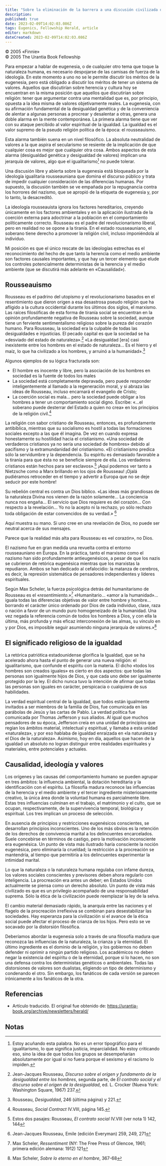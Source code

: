 ```yaml
---
title: "Sobre la eliminación de la barrera a una discusión civilizada de la eugenesia"
description: 
published: true
date: 2023-02-09T14:02:03.086Z
tags: Eugenics, Fellowship Herald, article
editor: markdown
dateCreated: 2023-02-09T14:02:03.086Z
---
```


<p class="v-card v-sheet theme--light grey lighten-3 px-2">© 2005 «Finnie»<br>© 2005 The Urantia Book Fellowship</p>

Para empezar a hablar de eugenesia, o de cualquier otro tema que toque la naturaleza humana, es necesario despojarse de las camisas de fuerza de la ideología. En este momento a uno no se le permite discutir los méritos de la eugenesia, pero está obligado a discutir los méritos de tener un sistema de valores. Aquellos que discutirían sobre herencia y cultura hoy se encuentran en la misma posición que aquellos que discutirían sobre religión: tener que argumentar contra una mentalidad que es, por principio, opuesta a la idea misma de valores objetivamente reales. La eugenesia, con su afirmación fundamental de la desigualdad genética y de la conveniencia de alentar a algunas personas a procrear y desalentar a otras, genera una doble alarma en la mente contemporánea. La primera alarma tiene que ver con su ataque percibido al valor espiritual de la igualdad. La igualdad es el valor supremo de la pseudo religión política de la época: el rousseauismo.

Esta alarma también suena en un nivel filosófico. La absoluta neutralidad de valores a la que aspira el secularismo se resiente de la implicación de que cualquier cosa es mejor que cualquier otra cosa. Ambos aspectos de esta alarma (desigualdad genética y desigualdad de valores) implican una jerarquía de valores, algo que el igualitarismo[^1] no puede tolerar.

Una discusión libre y abierta sobre la eugenesia está bloqueada por la ideología igualitaria rousseauniana que domina el discurso público y trata de impedir cualquier consideración de las diferencias humanas. Por supuesto, la discusión también se ve empañada por la repugnancia contra los horrores del nazismo, que se apropió de la etiqueta de eugenesia y, por lo tanto, la desacreditó.

La ideología rousseauista ignora los factores hereditarios, creyendo únicamente en los factores ambientales y en la aplicación ilustrada de la coerción externa para adoctrinar a la población en el comportamiento políticamente correcto. Rousseau es el padre del revolucionarismo liberal, pero en realidad no se opone a la tiranía. En el estado rousseauniano, el soberano tiene derecho a promover la religión civil, incluso imponiéndola al individuo.

Mi posición es que el único rescate de las ideologías estrechas es el reconocimiento del hecho de que tanto la herencia como el medio ambiente son factores causales importantes, y que hay un tercer elemento que elude los controles potencialmente deterministas de la herencia y el medio ambiente (que se discutirá más adelante en «Causalidad»).

## Rousseauismo

Rousseau es el padrino del utopismo y el revolucionarismo basados ​​en el resentimiento que dieron origen a esa desastrosa pseudo religión que ha afligido a la cultura occidental durante los últimos dos siglos, el marxismo. Las raíces filosóficas de esta forma de tiranía social se encuentran en la opinión profundamente negativa de Rousseau sobre la sociedad, aunque tiene un ferviente sentimentalismo religioso sobre la pureza del corazón humano. Para Rousseau, la sociedad era la culpable de todas las desigualdades e injusticias. El pecado capital es que la sociedad se ha «desviado del estado de naturaleza».[^2] «La desigualdad [era] casi inexistente entre los hombres en el estado de naturaleza... Es el hierro y el maíz, lo que ha civilizado a los hombres, y arruinó a la humanidad».[^3]

Algunos ejemplos de su lógica fracturada son:
* El hombre es inocente y libre, pero la asociación de los hombres en sociedad es la fuente de todos los males
* La sociedad está completamente depravada, pero puede responder inteligentemente al llamado a la regeneración moral, y si abraza las ideas de Rousseau, incluso encarnará el evangelio de Cristo;
* La coerción social es mala... pero la sociedad puede obligar a los hombres a tener un comportamiento social digno. Escribe: «...el soberano puede desterrar del Estado a quien no crea» en los principios de la religión civil.[^4]

La religión con sabor cristiano de Rousseau, entonces, es profundamente antibíblica, mientras que su socialismo es hostil a todas las formaciones sociales excepto a las que él imagina. De vez en cuando expresa honestamente su hostilidad hacia el cristianismo. «Una sociedad de verdaderos cristianos ya no sería una sociedad de hombres» debido al pacifismo y la extramundanidad del cristianismo. «El cristianismo predica sólo la servidumbre y la dependencia. Su espíritu es demasiado favorable a la tiranía para que ésta no se beneficie siempre de ella. Los verdaderos cristianos están hechos para ser esclavos».[^5] ¡Aquí podemos ver tanto a Nietzsche como a Marx brillando en los ojos de Rousseau! ¡Ojalá pudiéramos retroceder en el tiempo y advertir a Europa que no se deje seducir por este hombre!

Su rebelión central es contra un Dios bíblico. «Las ideas más grandiosas de la naturaleza Divina nos vienen de la razón solamente... La conciencia nunca nos engaña... El servicio que Dios requiere es del corazón... Con respecto a la revelación... Yo no la acepto ni la rechazo, yo sólo rechazo toda obligación de estar convencidos de su verdad.» [^6]

Aquí muestra su mano. Si uno cree en una revelación de Dios, no puede ser neutral acerca de sus mensajes.

Parece que la realidad más alta para Rousseau es «el corazón», no Dios.

El nazismo fue en gran medida una revuelta contra el entorno rousseauniano en Europa. En la práctica, tanto el marxismo como el nazismo han sido profundamente antieugenésicos, a pesar de que los nazis se cubrieron de retórica eugenésica mientras que los marxistas la repudiaron. Ambos se han dedicado al cefalocidio: la matanza de cerebros, es decir, la represión sistemática de pensadores independientes y líderes espirituales.

Según Max Scheler, la fuerza psicológica detrás del humanitarismo de Rousseau es el «_resentimiento._»[^7] «Humanitario... «amor a la humanidad»... iguala todas las diferencias objetivas de valor entre hombre y hombre... borrando el carácter único ordenado por Dios de cada individuo, clase, raza o nación a favor de un mundo puro homogeneizado de la humanidad. Una vez negada la referencia común de todos los hombres a Dios, y con ella la última, más profunda y más eficaz interconexión de las almas, su vínculo en y por Dios, es imposible seguir asumiendo ninguna jerarquía de valores.»[^8]

## El significado religioso de la igualdad

La retórica patriótica estadounidense glorifica la Igualdad, que se ha acelerado ahora hasta el punto de generar una nueva religión: el igualitarismo, que confunde el espíritu con la materia. El dicho «todos los hombres son creados iguales» es cierto en dos aspectos: que todas las personas son igualmente hijos de Dios, y que cada uno debe ser igualmente protegido por la ley. El dicho nunca tuvo la intención de afirmar que todas las personas son iguales en carácter, perspicacia o cualquiera de sus habilidades.

La verdad espiritual central de la igualdad, que todos están igualmente invitados a ser miembros de la familia de Dios, fue comunicada en las parábolas de Jesús y las cartas de Pablo. La verdad política fue comunicada por Thomas Jefferson y sus aliados. Al igual que muchos pensadores de su época, Jefferson creía en una unidad de principios que regían los ámbitos material, intelectual y espiritual, y llamaba a esta unidad «naturaleza», y por eso hablaba de igualdad enraizada en «la naturaleza y el Dios de la naturaleza». Asimismo, hoy en día, aquellos que hacen de la igualdad un absoluto no logran distinguir entre realidades espirituales y materiales, entre potenciales y actuales.

## Causalidad, ideología y valores

Los orígenes y las causas del comportamiento humano se pueden agrupar en tres ámbitos: la influencia ambiental, la dotación hereditaria y la identificación con el espíritu. La filosofía madura reconoce las influencias de la herencia y el medio ambiente y el tercer ingrediente misteriosamente creativo, la única área donde la voluntad humana es parcialmente libre. Estas tres influencias culminan en el trabajo, el matrimonio y el culto, que se ocupan, respectivamente, de la supervivencia temporal, biológica y espiritual. Los tres implican un proceso de selección.

En ausencia de principios y restricciones eugenésicos conscientes, se desarrollan principios inconscientes. Uno de los más obvios es la retención de los derechos de convivencia marital a los delincuentes encarcelados. Suele concebirse en términos de castigo, pero la motivación inconsciente era eugenésica. Un punto de vista más ilustrado haría consciente la noción eugenésica, pero eliminaría la crueldad; la restricción a la procreación se mantendría, al tiempo que permitiría a los delincuentes experimentar la intimidad marital.

Lo que la naturaleza o la naturaleza humana regulaba con infame dureza, los valores sociales conscientes y previsores deben ahora regularlo con inteligencia. La procreación era antes un deber; en Estados Unidos actualmente se piensa como un derecho absoluto. Un punto de vista más civilizado es que es un privilegio acompañado de una responsabilidad suprema. Sólo la ética de la civilización puede reemplazar la ley de la selva.

El cambio material demasiado rápido, la anarquía entre las naciones y el flagelo de la procreación irreflexiva se combinan para desestabilizar las sociedades. Hay esperanza para la civilización si el avance de la ética social puede afectar el proceso de crianza de los hijos. Pero esto se ve socavado por la distorsión filosófica.

Deberíamos abordar la eugenesia solo a través de una filosofía madura que reconozca las influencias de la naturaleza, la crianza y la eternidad. El último ingrediente es el dominio de la religión, y los gobiernos no deben defender ni oprimir a ningún partido religioso. Los académicos no deben negar la existencia del espíritu o de la eternidad, porque si lo hacen, no son una defensa contra los deterministas genéticos o ambientales. Todas las distorsiones de valores son dualistas, eligiendo un tipo de determinismo y condenando el otro. Sin embargo, los fanáticos de cada versión se parecen irónicamente a los fanáticos de la otra.

## Referencias

- Artículo traducido. El original fue obtenido de: https://urantia-book.org/archive/newsletters/herald/

## Notas

[^1]: Estoy acuñando esta palabra. No es un error tipográfico para el igualitarismo, lo que significa justicia, imparcialidad. No estoy criticando eso, sino la idea de que todos los grupos se desempeñarían absolutamente por igual si no fuera porque el sexismo y el racismo lo impiden.
[^2]: Jean-Jacques Rousseau, _Discurso sobre el origen y fundamento de la desigualdad entre los hombres_, segunda parte, de _El contrato social y el discurso sobre el origen de la desigualdad_, ed. L. Crocker (Nueva York: Washington Square, 1967) 237.
[^3]: Rousseau, _Desigualdad_, 246 (última página) y 221.
[^4]: Rousseau, _Social Contract_ IV.VIII, página 145.
[^5]: Estos dos pasajes: Rousseau, _El contrato social_ IV.VIII (ver nota 1) 142, 144
[^6]: Jean-Jacques Rousseau, Emile (edición Everyman) 259, 249, 271
[^7]: Max Scheler, _Ressentiment_ (NY: The Free Press of Glencoe, 1961; primera edición alemana: 1912) 121
[^8]: Max Scheler, _Sobre lo eterno en el hombre_, 367-68
